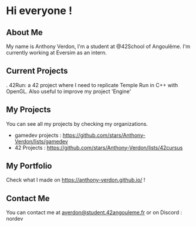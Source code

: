 # Hi everyone !

## About Me
My name is Anthony Verdon, I'm a student at @42School of Angoulême. I'm currently working at Eversim as an intern.

## Current Projects
. 42Run: a 42 project where I need to replicate Temple Run in C++ with OpenGL. Also useful to improve my project 'Engine'

## My Projects
You can see all my projects by checking my organizations. 
- gamedev projects : https://github.com/stars/Anthony-Verdon/lists/gamedev
- 42 Projects : https://github.com/stars/Anthony-Verdon/lists/42cursus

## My Portfolio 
Check what I made on https://anthony-verdon.github.io/ !

## Contact Me
You can contact me at averdon@student.42angouleme.fr or on Discord : nordev
